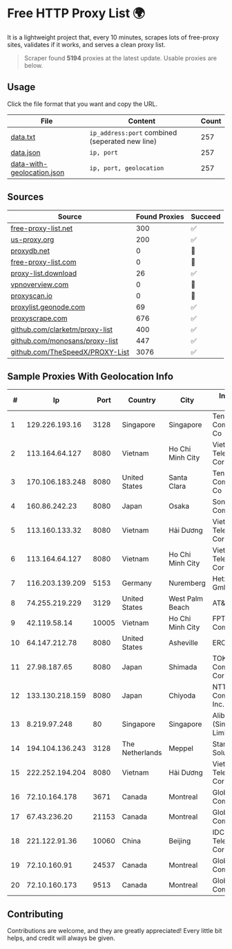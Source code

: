 
# Free HTTP Proxy List 🌍

It is a lightweight project that, every 10 minutes, scrapes lots of free-proxy sites, validates if it works, and serves a clean proxy list.


> Scraper found **5194** proxies at the latest update. Usable proxies are below.

## Usage

Click the file format that you want and copy the URL.


|File|Content|Count|
|----|-------|-----|
|[data.txt](https://raw.githubusercontent.com/themiralay/Proxy-List-World/master/data.txt)|`ip_address:port` combined (seperated new line)|257|
|[data.json](https://raw.githubusercontent.com/themiralay/Proxy-List-World/master/data.json)|`ip, port`|257|
|[data-with-geolocation.json](https://raw.githubusercontent.com/themiralay/Proxy-List-World/master/data-with-geolocation.json)|`ip, port, geolocation`|257|

## Sources

|Source|Found Proxies|Succeed|
|------|-------------|-------|
|[free-proxy-list.net](https://free-proxy-list.net)|300|✅|
|[us-proxy.org](https://www.us-proxy.org)|200|✅|
|[proxydb.net](http://proxydb.net)|0|🚫|
|[free-proxy-list.com](https://free-proxy-list.com/?page=&port=&type%5B%5D=http&type%5B%5D=https&up_time=0&search=Search)|0|🚫|
|[proxy-list.download](https://www.proxy-list.download/HTTP)|26|✅|
|[vpnoverview.com](https://vpnoverview.com/privacy/anonymous-browsing/free-proxy-servers)|0|🚫|
|[proxyscan.io](https://www.proxyscan.io)|0|🚫|
|[proxylist.geonode.com](https://proxylist.geonode.com/api/proxy-list?limit=300&page=1&sort_by=lastChecked&sort_type=desc&protocols=http,https)|69|✅|
|[proxyscrape.com](https://api.proxyscrape.com/v2/?request=displayproxies&protocol=http&timeout=10000&country=all&ssl=all&anonymity=all)|676|✅|
|[github.com/clarketm/proxy-list](https://raw.githubusercontent.com/clarketm/proxy-list/master/proxy-list-raw.txt)|400|✅|
|[github.com/monosans/proxy-list](https://raw.githubusercontent.com/monosans/proxy-list/main/proxies/http.txt)|447|✅|
|[github.com/TheSpeedX/PROXY-List](https://raw.githubusercontent.com/TheSpeedX/PROXY-List/master/http.txt)|3076|✅|


## Sample Proxies With Geolocation Info

|#|Ip|Port|Country|City|Internet Service Provider|
|-|--|----|-------|----|-------------------------|
|1|129.226.193.16|3128|Singapore|Singapore|Tencent Cloud Computing (Beijing) Co|
|2|113.164.64.127|8080|Vietnam|Ho Chi Minh City|VietNam Post and Telecom Corporation|
|3|170.106.183.248|8080|United States|Santa Clara|Tencent Cloud Computing (Beijing) Co|
|4|160.86.242.23|8080|Japan|Osaka|Sony Network Communications Inc|
|5|113.160.133.32|8080|Vietnam|Hải Dương|VietNam Post and Telecom Corporation|
|6|113.164.64.127|8080|Vietnam|Ho Chi Minh City|VietNam Post and Telecom Corporation|
|7|116.203.139.209|5153|Germany|Nuremberg|Hetzner Online GmbH|
|8|74.255.219.229|3129|United States|West Palm Beach|AT&T Corp.|
|9|42.119.58.14|10005|Vietnam|Ho Chi Minh City|FPT Telecom Company|
|10|64.147.212.78|8080|United States|Asheville|ERC Broadband|
|11|27.98.187.65|8080|Japan|Shimada|TOKAI Communications Corporation|
|12|133.130.218.159|8080|Japan|Chiyoda|NTT PC Communications, Inc.|
|13|8.219.97.248|80|Singapore|Singapore|Alibaba Cloud (Singapore) Private Limited|
|14|194.104.136.243|3128|The Netherlands|Meppel|Stark Industries Solutions LTD|
|15|222.252.194.204|8080|Vietnam|Hải Dương|VietNam Post and Telecom Corporation|
|16|72.10.164.178|3671|Canada|Montreal|GloboTech Communications|
|17|67.43.236.20|21153|Canada|Montreal|GloboTech Communications|
|18|221.122.91.36|10060|China|Beijing|IDC, China Telecommunications Corporation|
|19|72.10.160.91|24537|Canada|Montreal|GloboTech Communications|
|20|72.10.160.173|9513|Canada|Montreal|GloboTech Communications|



## Contributing

Contributions are welcome, and they are greatly appreciated! Every
little bit helps, and credit will always be given.

